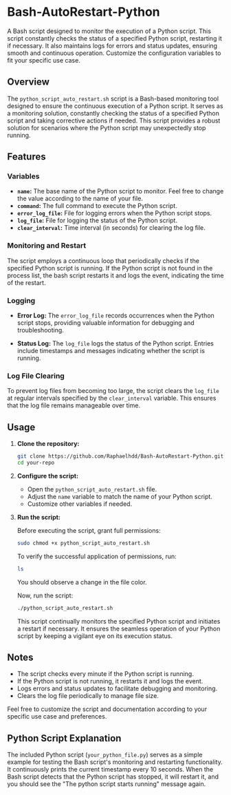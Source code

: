 # Bash-AutoRestart-Python
A Bash script designed to monitor the execution of a Python script. This script constantly checks the status of a specified Python script, restarting it if necessary. It also maintains logs for errors and status updates, ensuring smooth and continuous operation. Customize the configuration variables to fit your specific use case.

## Overview

The `python_script_auto_restart.sh` script is a Bash-based monitoring tool designed to ensure the continuous execution 
of a Python script. It serves as a monitoring solution, constantly checking the status of a specified Python script and
taking corrective actions if needed. This script provides a robust solution for scenarios where the Python script may 
unexpectedly stop running.

## Features

### Variables

- **`name`:** The base name of the Python script to monitor. Feel free to change the value according to the name of your file.
- **`command`:** The full command to execute the Python script.
- **`error_log_file`:** File for logging errors when the Python script stops.
- **`log_file`:** File for logging the status of the Python script.
- **`clear_interval`:** Time interval (in seconds) for clearing the log file.

### Monitoring and Restart

The script employs a continuous loop that periodically checks if the specified Python script is running. 
If the Python script is not found in the process list, the bash script restarts it and logs the event, indicating the 
time of the restart.

### Logging

- **Error Log:** The `error_log_file` records occurrences when the Python script stops, providing valuable information 
for debugging and troubleshooting.

- **Status Log:** The `log_file` logs the status of the Python script. Entries include timestamps and messages 
indicating whether the script is running.

### Log File Clearing

To prevent log files from becoming too large, the script clears the `log_file` at regular intervals specified by 
the `clear_interval` variable. This ensures that the log file remains manageable over time.

## Usage

1. **Clone the repository:**

    ```bash
    git clone https://github.com/Raphaelhdd/Bash-AutoRestart-Python.git
    cd your-repo
    ```

2. **Configure the script:**

    - Open the `python_script_auto_restart.sh` file.
    - Adjust the `name` variable to match the name of your Python script.
    - Customize other variables if needed.

3. **Run the script:**

    Before executing the script, grant full permissions:

    ```bash
    sudo chmod +x python_script_auto_restart.sh
    ```

    To verify the successful application of permissions, run:

    ```bash
    ls
    ```

    You should observe a change in the file color.

    Now, run the script:

    ```bash
    ./python_script_auto_restart.sh
    ```

    This script continually monitors the specified Python script and initiates a restart if necessary. 
    It ensures the seamless operation of your Python script by keeping a vigilant eye on its execution status.



## Notes

- The script checks every minute if the Python script is running.
- If the Python script is not running, it restarts it and logs the event.
- Logs errors and status updates to facilitate debugging and monitoring.
- Clears the log file periodically to manage file size.

Feel free to customize the script and documentation according to your specific use case and preferences.


## Python Script Explanation

The included Python script (`your_python_file.py`) serves as a simple example for testing the Bash script's monitoring 
and restarting functionality. It continuously prints the current timestamp every 10 seconds. 
When the Bash script detects that the Python script has stopped, it will restart it, and you should see the 
"The python script starts running" message again.
